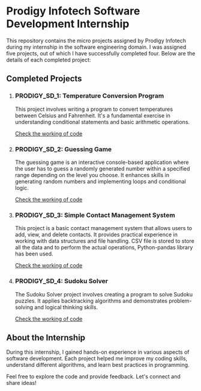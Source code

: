 <h1>Prodigy Infotech Software Development Internship</h1>

<p>This repository contains the micro projects assigned by Prodigy Infotech during my internship in the software engineering domain. I was assigned five projects, out of which I have successfully completed four. Below are the details of each completed project:</p>

<h2>Completed Projects</h2>

<ol>
  <li>
    <h3>PRODIGY_SD_1: Temperature Conversion Program</h3>
    <p>This project involves writing a program to convert temperatures between Celsius and Fahrenheit. It's a fundamental exercise in understanding conditional statements and basic arithmetic operations.</p>
    <p><a href="https://replit.com/@RohitRanjan3/temp-converter?v=1" target="_blank">Check the working of code</a></p>
  </li>
  <li>
    <h3>PRODIGY_SD_2: Guessing Game</h3>
    <p>The guessing game is an interactive console-based application where the user has to guess a randomly generated number within a specified range depending on the level you choose. It enhances skills in generating random numbers and implementing loops and conditional logic.</p>
    <p><a href="https://replit.com/@RohitRanjan3/Guess-game?v=1" target="_blank">Check the working of code</a></p>
  </li>
  <li>
    <h3>PRODIGY_SD_3: Simple Contact Management System</h3>
    <p>This project is a basic contact management system that allows users to add, view, and delete contacts. It provides practical experience in working with data structures and file handling. CSV file is stored to store all the data and to perform the actual operations, Python-pandas library has been used.</p>
    <p><a href="https://replit.com/@RohitRanjan3/contact-manager?v=1" target="_blank">Check the working of code</a></p>
  </li>
  <li>
    <h3>PRODIGY_SD_4: Sudoku Solver</h3>
    <p>The Sudoku Solver project involves creating a program to solve Sudoku puzzles. It applies backtracking algorithms and demonstrates problem-solving and logical thinking skills.</p>
    <p><a href="https://replit.com/@RohitRanjan3/sudoku?v=1" target="_blank">Check the working of code</a></p>
  </li>
</ol>

<h2>About the Internship</h2>
<p>During this internship, I gained hands-on experience in various aspects of software development. Each project helped me improve my coding skills, understand different algorithms, and learn best practices in programming.</p>

<p>Feel free to explore the code and provide feedback. Let's connect and share ideas!</p>
